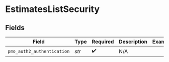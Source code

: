 # EstimatesListSecurity


## Fields

| Field                      | Type                       | Required                   | Description                | Example                    |
| -------------------------- | -------------------------- | -------------------------- | -------------------------- | -------------------------- |
| `pmo_auth2_authentication` | *str*                      | :heavy_check_mark:         | N/A                        |                            |